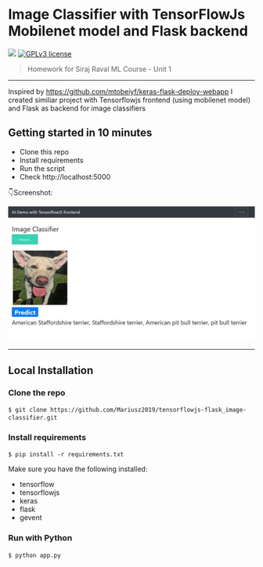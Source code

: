 # Image Classifier with TensorFlowJs Mobilenet model and Flask backend

[![](https://img.shields.io/badge/python-2.7%2C%203.5%2B-green.svg)]()
[![GPLv3 license](https://img.shields.io/badge/License-GPLv3-blue.svg)](http://perso.crans.org/besson/LICENSE.html)

> Homework for Siraj Raval ML Course - Unit 1

------------------

Inspired by https://github.com/mtobeiyf/keras-flask-deploy-webapp I created similiar project with Tensorflowjs frontend (using mobilenet model) and Flask as backend for image classifiers

## Getting started in 10 minutes

- Clone this repo 
- Install requirements
- Run the script
- Check http://localhost:5000


:point_down:Screenshot:

<p align="center">
  <img src="https://github.com/Mariusz2019/tensorflowjs-flask-image-classifier/blob/master/pictures/sr_u1_2.JPG" width="600px" alt="">
</p>

------------------


## Local Installation

### Clone the repo
```shell
$ git clone https://github.com/Mariusz2019/tensorflowjs-flask_image-classifier.git
```

### Install requirements

```shell
$ pip install -r requirements.txt
```

Make sure you have the following installed:
- tensorflow
- tensorflowjs
- keras
- flask
- gevent

### Run with Python


```shell
$ python app.py
```
